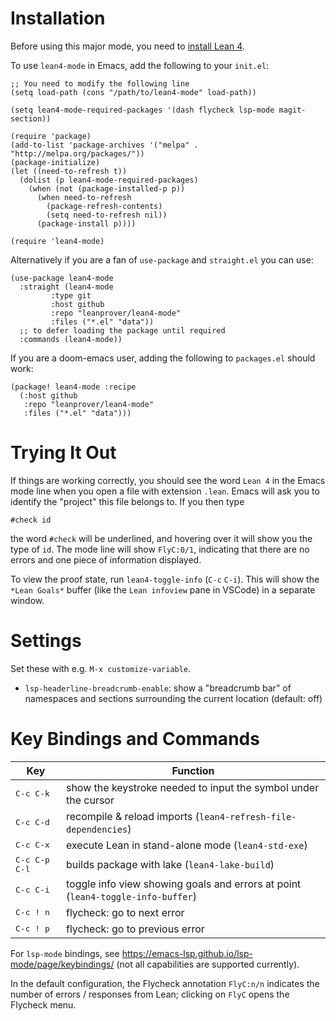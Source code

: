 Installation
============

Before using this major mode, you need to [install Lean 4](https://leanprover.github.io/lean4/doc/setup.html#basic-setup).

To use `lean4-mode` in Emacs, add the following to your `init.el`:
```
;; You need to modify the following line
(setq load-path (cons "/path/to/lean4-mode" load-path))

(setq lean4-mode-required-packages '(dash flycheck lsp-mode magit-section))

(require 'package)
(add-to-list 'package-archives '("melpa" . "http://melpa.org/packages/"))
(package-initialize)
(let ((need-to-refresh t))
  (dolist (p lean4-mode-required-packages)
    (when (not (package-installed-p p))
      (when need-to-refresh
        (package-refresh-contents)
        (setq need-to-refresh nil))
      (package-install p))))

(require 'lean4-mode)
```
Alternatively if you are a fan of `use-package` and `straight.el` you
can use:
```
(use-package lean4-mode
  :straight (lean4-mode
	     :type git
	     :host github
	     :repo "leanprover/lean4-mode"
	     :files ("*.el" "data"))
  ;; to defer loading the package until required
  :commands (lean4-mode))
```
If you are a doom-emacs user, adding the following to `packages.el` should work:
```
(package! lean4-mode :recipe
  (:host github
   :repo "leanprover/lean4-mode"
   :files ("*.el" "data")))
```

Trying It Out
=============

If things are working correctly, you should see the word ``Lean 4`` in the
Emacs mode line when you open a file with extension `.lean`. Emacs will ask you
to identify the "project" this file belongs to. If you then type
```lean
#check id
```
the word ``#check`` will be underlined, and hovering over it will show
you the type of ``id``. The mode line will show ``FlyC:0/1``, indicating
that there are no errors and one piece of information displayed.

To view the proof state, run `lean4-toggle-info` (`C-c` `C-i`). This will show the `*Lean Goals*` buffer (like the `Lean infoview` pane in VSCode) in a separate window.

Settings
========

Set these with e.g. `M-x customize-variable`.

* `lsp-headerline-breadcrumb-enable`: show a "breadcrumb bar" of namespaces and sections surrounding the current location (default: off)

Key Bindings and Commands
=========================

| Key                | Function                                                                        |
|--------------------|---------------------------------------------------------------------------------|
| <kbd>C-c C-k</kbd> | show the keystroke needed to input the symbol under the cursor                  |
| <kbd>C-c C-d</kbd> | recompile & reload imports (`lean4-refresh-file-dependencies`)                  |
| <kbd>C-c C-x</kbd> | execute Lean in stand-alone mode (`lean4-std-exe`)                              |
| <kbd>C-c C-p C-l</kbd> | builds package with lake (`lean4-lake-build`)                                   |
| <kbd>C-c C-i</kbd> | toggle info view showing goals and errors at point (`lean4-toggle-info-buffer`) |
| <kbd>C-c ! n</kbd> | flycheck: go to next error                                                      |
| <kbd>C-c ! p</kbd> | flycheck: go to previous error                                                  |

For `lsp-mode` bindings, see https://emacs-lsp.github.io/lsp-mode/page/keybindings/ (not all capabilities are supported currently).

In the default configuration, the Flycheck annotation `FlyC:n/n` indicates the
number of errors / responses from Lean; clicking on `FlyC` opens the Flycheck menu.
